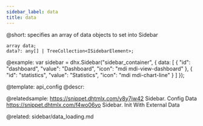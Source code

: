 ```yaml
---
sidebar_label: data
title: data
---          
```


@short: specifies an array of data objects to set into Sidebar

```todoapi 
array data;
data?: any[] | TreeCollection<ISidebarElement>;
```

@example: 
var sidebar = dhx.Sidebar("sidebar_container", {
    data: [
    	{
			"id": "dashboard",
            "value": "Dashboard",
            "icon": "mdi mdi-view-dashboard"
		},
		{
        	"id": "statistics",
        	"value": "Statistics",
        	"icon": "mdi mdi-chart-line"
		}
	]
});


@template:	api_config
@descr: 

@relatedsample: 
https://snippet.dhtmlx.com/y8y7iw42	Sidebar. Config Data
https://snippet.dhtmlx.com/f4wo06yo	Sidebar. Init With External Data

@related: sidebar/data_loading.md

